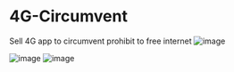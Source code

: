 # 4G-Circumvent
Sell 4G app to circumvent prohibit to free internet 
![image](https://github.com/sonvirgo/4G-Circumvent/assets/10823037/be99ba1a-c636-40ea-b186-39175506ddf2)

![image](https://github.com/sonvirgo/4G-Curcumvent/assets/10823037/cb1f73fa-2387-48f2-9fe2-1e8118469ae2)
![image](https://github.com/sonvirgo/4G-Curcumvent/assets/10823037/f25fb497-74b9-4d3e-a043-eb5f7da3c838)
